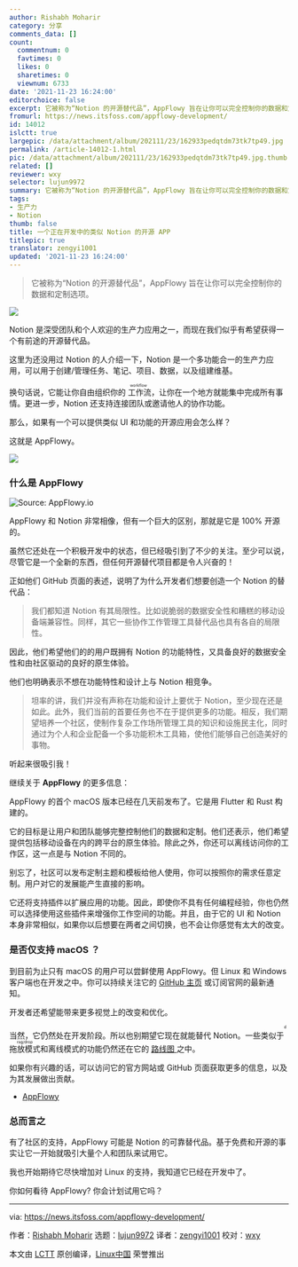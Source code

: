 ```yaml
---
author: Rishabh Moharir
category: 分享
comments_data: []
count:
  commentnum: 0
  favtimes: 0
  likes: 0
  sharetimes: 0
  viewnum: 6733
date: '2021-11-23 16:24:00'
editorchoice: false
excerpt: 它被称为“Notion 的开源替代品”，AppFlowy 旨在让你可以完全控制你的数据和定制选项。
fromurl: https://news.itsfoss.com/appflowy-development/
id: 14012
islctt: true
largepic: /data/attachment/album/202111/23/162933pedqtdm73tk7tp49.jpg
permalink: /article-14012-1.html
pic: /data/attachment/album/202111/23/162933pedqtdm73tk7tp49.jpg.thumb.jpg
related: []
reviewer: wxy
selector: lujun9972
summary: 它被称为“Notion 的开源替代品”，AppFlowy 旨在让你可以完全控制你的数据和定制选项。
tags:
- 生产力
- Notion
thumb: false
title: 一个正在开发中的类似 Notion 的开源 APP
titlepic: true
translator: zengyi1001
updated: '2021-11-23 16:24:00'
---
```



> 
> 它被称为“Notion 的开源替代品”，AppFlowy 旨在让你可以完全控制你的数据和定制选项。
> 
> 
> 


![](/data/attachment/album/202111/23/162933pedqtdm73tk7tp49.jpg)


Notion 是深受团队和个人欢迎的生产力应用之一，而现在我们似乎有希望获得一个有前途的开源替代品。


这里为还没用过 Notion 的人介绍一下，Notion 是一个多功能合一的生产力应用，可以用于创建/管理任务、笔记、项目、数据，以及组建维基。


换句话说，它能让你自由组织你的<ruby> 工作流 <rt>  workflow </rt></ruby>，让你在一个地方就能集中完成所有事情。更进一步，Notion 还支持连接团队或邀请他人的协作功能。


那么，如果有一个可以提供类似 UI 和功能的开源应用会怎么样？


这就是 AppFlowy。


![](/data/attachment/album/202111/23/162421he83atti25ya8zxr.png)


### 什么是 AppFlowy


![Source: AppFlowy.io](/data/attachment/album/202111/23/162422n2ex16ujxk6escwe.png)


AppFlowy 和 Notion 非常相像，但有一个巨大的区别，那就是它是 100% 开源的。


虽然它还处在一个积极开发中的状态，但已经吸引到了不少的关注。至少可以说，尽管它是一个全新的东西，但任何开源替代项目都是令人兴奋的！


正如他们 GitHub 页面的表述，说明了为什么开发者们想要创造一个 Notion 的替代品：



> 
> 我们都知道 Notion 有其局限性。比如说脆弱的数据安全性和糟糕的移动设备端兼容性。同样，其它一些协作工作管理工具替代品也具有各自的局限性。
> 
> 
> 


因此，他们希望他们的的用户既拥有 Notion 的功能特性，又具备良好的数据安全性和由社区驱动的良好的原生体验。


他们也明确表示不想在功能特性和设计上与 Notion 相竞争。



> 
> 坦率的讲，我们并没有声称在功能和设计上要优于 Notion，至少现在还是如此。此外，我们当前的首要任务也不在于提供更多的功能。相反，我们期望培养一个社区，使制作复杂工作场所管理工具的知识和设施民主化，同时通过为个人和企业配备一个多功能积木工具箱，使他们能够自己创造美好的事物。
> 
> 
> 


听起来很吸引我！


继续关于 **AppFlowy** 的更多信息：


AppFlowy 的首个 macOS 版本已经在几天前发布了。它是用 Flutter 和 Rust 构建的。


它的目标是让用户和团队能够完整控制他们的数据和定制。他们还表示，他们希望提供包括移动设备在内的跨平台的原生体验。除此之外，你还可以离线访问你的工作区，这一点是与 Notion 不同的。


别忘了，社区可以发布定制主题和模板给他人使用，你可以按照你的需求任意定制。用户对它的发展能产生直接的影响。


它还将支持插件以扩展应用的功能。因此，即使你不具有任何编程经验，你也仍然可以选择使用这些插件来增强你工作空间的功能。并且，由于它的 UI 和 Notion 本身非常相似，如果你以后想要在两者之间切换，也不会让你感觉有太大的改变。


### 是否仅支持 macOS ？


到目前为止只有 macOS 的用户可以尝鲜使用 AppFlowy。但 Linux 和 Windows 客户端也在开发之中。你可以持续关注它的 [GitHub 主页](https://github.com/AppFlowy-IO/appflowy) 或订阅官网的最新通知。


开发者还希望能带来更多视觉上的改变和优化。


当然，它仍然处在开发阶段。所以也别期望它现在就能替代 Notion。一些类似于<ruby> 拖放模式 <rt>  drag/drop </rt> <ruby>  和离线模式的功能仍然还在它的  <a href="https://trello.com/b/NCyXCXXh/appflowy-roadmap">   路线图  </a>  之中。 </ruby></ruby>


如果你有兴趣的话，可以访问它的官方网站或 GitHub 页面获取更多的信息，以及为其发展做出贡献。


* [AppFlowy](https://www.appflowy.io)


### 总而言之


有了社区的支持，AppFlowy 可能是 Notion 的可靠替代品。基于免费和开源的事实让它一开始就吸引大量个人和团队来试用它。


我也开始期待它尽快增加对 Linux 的支持，我知道它已经在开发中了。


你如何看待 AppFlowy? 你会计划试用它吗？




---


via: <https://news.itsfoss.com/appflowy-development/>


作者：[Rishabh Moharir](https://news.itsfoss.com/author/rishabh/) 选题：[lujun9972](https://github.com/lujun9972) 译者：[zengyi1001](https://github.com/zengyi1001) 校对：[wxy](https://github.com/wxy)


本文由 [LCTT](https://github.com/LCTT/TranslateProject) 原创编译，[Linux中国](https://linux.cn/) 荣誉推出